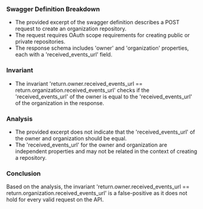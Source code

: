 ### Swagger Definition Breakdown
- The provided excerpt of the swagger definition describes a POST request to create an organization repository.
- The request requires OAuth scope requirements for creating public or private repositories.
- The response schema includes 'owner' and 'organization' properties, each with a 'received_events_url' field.

### Invariant
- The invariant 'return.owner.received_events_url == return.organization.received_events_url' checks if the 'received_events_url' of the owner is equal to the 'received_events_url' of the organization in the response.

### Analysis
- The provided excerpt does not indicate that the 'received_events_url' of the owner and organization should be equal.
- The 'received_events_url' for the owner and organization are independent properties and may not be related in the context of creating a repository.

### Conclusion
Based on the analysis, the invariant 'return.owner.received_events_url == return.organization.received_events_url' is a false-positive as it does not hold for every valid request on the API.
